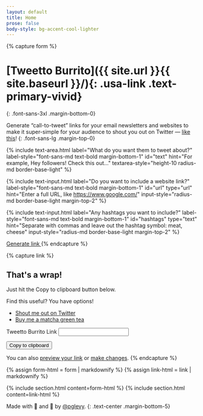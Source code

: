 ```yaml
---
layout: default
title: Home
prose: false
body-style: bg-accent-cool-lighter
---
```

{% capture form %}
# [Tweetto Burrito]({{ site.url }}{{ site.baseurl }}/){: .usa-link .text-primary-vivid}
{: .font-sans-3xl .margin-bottom-0}

Generate “call-to-tweet” links for your email newsletters and websites to make it super-simple for your audience to shout you out on Twitter — [like this](https://twitter.com/intent/tweet?text=Thanks%20%40pglevy%20for%20this%20cool%20%E2%80%9Ccall-to-tweet-action%E2%80%9D%20link%20generator.%20Check%20it%20out%20here%3A%20&url=https%3A%2F%2Fpglevy.github.io%2Ftweetto-burrito%2F&hashtags=)!
{: .font-sans-lg .margin-top-0}

{% include text-area.html label="What do you want them to tweet about?" label-style="font-sans-md text-bold margin-bottom-1" id="text" hint="For example, Hey followers! Check this out…" textarea-style="height-10 radius-md border-base-light" %}

{% include text-input.html label="Do you want to include a website link?" label-style="font-sans-md text-bold margin-bottom-1" id="url" type="url" hint="Enter a full URL, like https://www.google.com/" input-style="radius-md border-base-light margin-top-2" %}

{% include text-input.html label="Any hashtags you want to include?" label-style="font-sans-md text-bold margin-bottom-1" id="hashtags" type="text" hint="Separate with commas and leave out the hashtag symbol: meat, cheese" input-style="radius-md border-base-light margin-top-2" %}

<a href="#heres-your-link" class="usa-button bg-primary-vivid" id="getlink">Generate link <i class="bi bi-link-45deg"></i></a>
{% endcapture %}

{% capture link %}
## That's a wrap!

Just hit the Copy to clipboard button below.

Find this useful? You have options!

- [Shout me out on Twitter](https://twitter.com/intent/tweet?text=Thanks%20%40pglevy%20for%20this%20cool%20%E2%80%9Ccall-to-tweet-action%E2%80%9D%20link%20generator.%20Check%20it%20out%20here%3A%20&url=https%3A%2F%2Fpglevy.github.io%2Ftweetto-burrito%2F&hashtags=)
- [Buy me a matcha green tea](https://www.buymeacoffee.com/pglevy)

<label for="thelink" class="usa-label font-sans-md text-bold margin-bottom-1">Tweetto Burrito Link</label>
<input class="usa-input radius-md border-base-light" type="text" id="thelink" name="thelink">

<button type="button" class="usa-button bg-primary-vivid" id="clipboard" data-clipboard-target="#thelink">Copy to clipboard <i class="bi bi-clipboard"></i></button>

You can also <a id="preview" href="" target="_blank">preview your link</a> or <a href="#tweetto-burrito" class="btn btn-outline-primary" id="editlink">make changes</a>.
{% endcapture %}

<!-- Convert the Markdown content to HTML. -->
{% assign form-html = form | markdownify %}
{% assign link-html = link | markdownify %}

{% include section.html content=form-html %}
{% include section.html content=link-html %}

Made with 🥩 and 🧀 by [@pglevy](https://twitter.com/pglevy).
{: .text-center .margin-bottom-5}